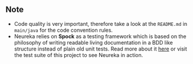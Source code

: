 


## Note ##

- Code quality is very important, therefore take a look at the `README.md` in `main/java` for the code convention rules.
- Neureka relies on **Spock** as a testing framework which
is based on the philosophy of writing readable living documentation
in a BDD like structure
instead of plain old unit tests.
Read more about it [here](https://spockframework.org/) or visit the test suite
of this project to see Neureka in action.

